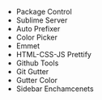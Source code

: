 * Package Control
* Sublime Server
* Auto Prefixer
* Color Picker
* Emmet
* HTML-CSS-JS Prettify
* Github Tools
* Git Gutter
* Gutter Color
* Sidebar Enchamcenets
